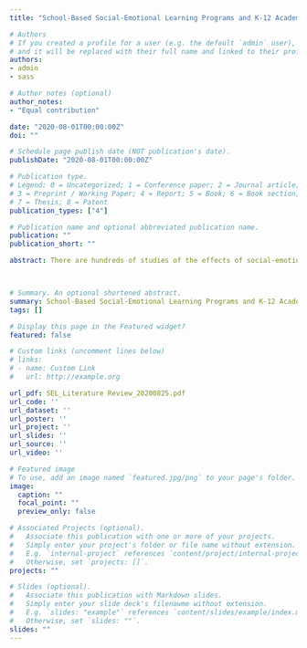 ```yaml
---
title: "School-Based Social-Emotional Learning Programs and K-12 Academic Achievement"

# Authors
# If you created a profile for a user (e.g. the default `admin` user), write the username (folder name) here 
# and it will be replaced with their full name and linked to their profile.
authors:
- admin
- sass

# Author notes (optional)
author_notes:
- "Equal contribution"

date: "2020-08-01T00:00:00Z"
doi: ""

# Schedule page publish date (NOT publication's date).
publishDate: "2020-08-01T00:00:00Z"

# Publication type.
# Legend: 0 = Uncategorized; 1 = Conference paper; 2 = Journal article;
# 3 = Preprint / Working Paper; 4 = Report; 5 = Book; 6 = Book section;
# 7 = Thesis; 8 = Patent
publication_types: ["4"]

# Publication name and optional abbreviated publication name.
publication: ""
publication_short: ""

abstract: There are hundreds of studies of the effects of social-emotional learning (SEL) programs, but only a small fraction of them provide causal evidence on the impacts of school-based “universal” (non- targeted) programs on student achievement.The most reliable studies of universal school-based SEL programs—those employing randomized controlled trials and large samples of students—showed positive effects of SEL on student achievement, on average, but there is substantial variation in the estimated impacts across studies. On average, SEL programs implemented in elementary schools tended to be more effective than those employed in secondary schools. However, impacts do not appear to vary consistently with the intensity of program delivery or with the economic status of the students a school serves. There are a variety of popular SEL programs, but the evidence base on the effects of any particular program on student outcomes is thin. The most frequently studied programs tend to garner mixed results.



# Summary. An optional shortened abstract.
summary: School-Based Social-Emotional Learning Programs and K-12 Academic Achievement.
tags: []

# Display this page in the Featured widget?
featured: false

# Custom links (uncomment lines below)
# links:
# - name: Custom Link
#   url: http://example.org

url_pdf: SEL_Literature Review_20200825.pdf
url_code: ''
url_dataset: ''
url_poster: ''
url_project: ''
url_slides: ''
url_source: ''
url_video: ''

# Featured image
# To use, add an image named `featured.jpg/png` to your page's folder. 
image:
  caption: ""
  focal_point: ""
  preview_only: false

# Associated Projects (optional).
#   Associate this publication with one or more of your projects.
#   Simply enter your project's folder or file name without extension.
#   E.g. `internal-project` references `content/project/internal-project/index.md`.
#   Otherwise, set `projects: []`.
projects: ""

# Slides (optional).
#   Associate this publication with Markdown slides.
#   Simply enter your slide deck's filenawme without extension.
#   E.g. `slides: "example"` references `content/slides/example/index.md`.
#   Otherwise, set `slides: ""`.
slides: ""
---
```




